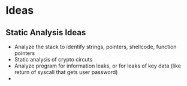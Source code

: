 # Ideas

## Static Analysis Ideas
 - Analyze the stack to identify strings, pointers, shellcode, function pointers
 - Static analysis of crypto circuts
 - Analyze program for information leaks, or for leaks of key data (like return of syscall that gets user password)
 - 

